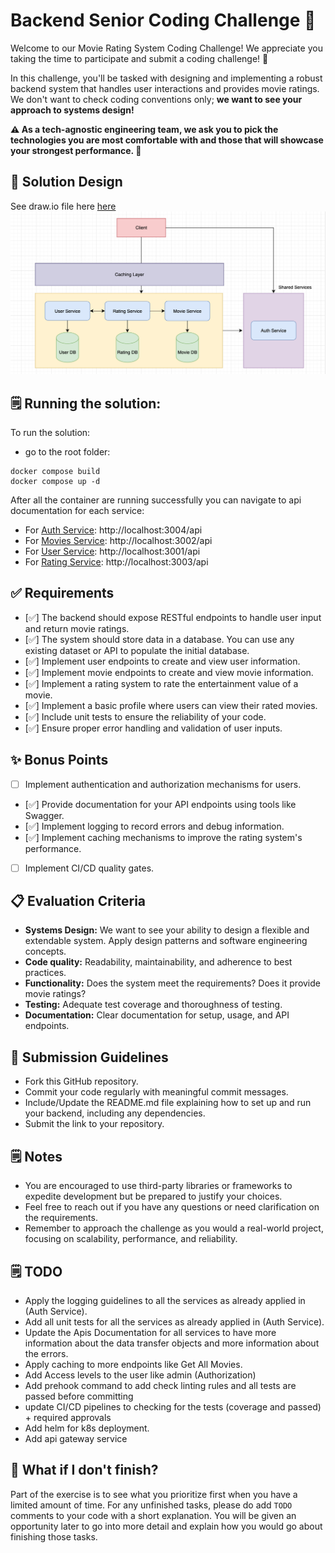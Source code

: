# Backend Senior Coding Challenge 🍿

Welcome to our Movie Rating System Coding Challenge! We appreciate you taking
the time to participate and submit a coding challenge! 🥳

In this challenge, you'll be tasked with designing and implementing a robust
backend system that handles user interactions and provides movie ratings. We
don't want to check coding conventions only; **we want to see your approach
to systems design!**

**⚠️ As a tech-agnostic engineering team, we ask you to pick the technologies
you are most comfortable with and those that will showcase your strongest
performance. 💪**

## 🚀 Solution Design

See draw.io file here [here](movie_rating_drawing.drawio)
![Design](movie_rating_system_diagram.png)

## 🗒️ Running the solution:

To run the solution:

- go to the root folder:

```
docker compose build
docker compose up -d
```

After all the container are running successfully you can navigate to api documentation for each service:

- For [Auth Service](./services/auth-service/README.md): http://localhost:3004/api
- For [Movies Service](./services/movie-service/README.md): http://localhost:3002/api
- For [User Service](./services/user-service/README.md): http://localhost:3001/api
- For [Rating Service](./services/rating-service/README.md): http://localhost:3003/api

## ✅ Requirements

- [✅] The backend should expose RESTful endpoints to handle user input and
  return movie ratings.
- [✅] The system should store data in a database. You can use any existing
  dataset or API to populate the initial database.
- [✅] Implement user endpoints to create and view user information.
- [✅] Implement movie endpoints to create and view movie information.
- [✅] Implement a rating system to rate the entertainment value of a movie.
- [✅] Implement a basic profile where users can view their rated movies.
- [✅] Include unit tests to ensure the reliability of your code.
- [✅] Ensure proper error handling and validation of user inputs.

## ✨ Bonus Points

- [ ] Implement authentication and authorization mechanisms for users.
- [✅] Provide documentation for your API endpoints using tools like Swagger.
- [✅] Implement logging to record errors and debug information.
- [✅] Implement caching mechanisms to improve the rating system's performance.
- [ ] Implement CI/CD quality gates.

## 📋 Evaluation Criteria

- **Systems Design:** We want to see your ability to design a flexible and
  extendable system. Apply design patterns and software engineering concepts.
- **Code quality:** Readability, maintainability, and adherence to best
  practices.
- **Functionality:** Does the system meet the requirements? Does it provide
  movie
  ratings?
- **Testing:** Adequate test coverage and thoroughness of testing.
- **Documentation:** Clear documentation for setup, usage, and API endpoints.

## 📐 Submission Guidelines

- Fork this GitHub repository.
- Commit your code regularly with meaningful commit messages.
- Include/Update the README.md file explaining how to set up and run your
  backend, including any dependencies.
- Submit the link to your repository.

## 🗒️ Notes

- You are encouraged to use third-party libraries or frameworks to expedite
  development but be prepared to justify your choices.
- Feel free to reach out if you have any questions or need clarification on the
  requirements.
- Remember to approach the challenge as you would a real-world project, focusing
  on scalability, performance, and reliability.

## 🗒️ TODO

- Apply the logging guidelines to all the services as already applied in (Auth Service).
- Add all unit tests for all the services as already applied in (Auth Service).
- Update the Apis Documentation for all services to have more information about the data transfer
  objects and more information about the errors.
- Apply caching to more endpoints like Get All Movies.
- Add Access levels to the user like admin (Authorization)
- Add prehook command to add check linting rules and all tests are passed before committing
- update CI/CD pipelines to checking for the tests (coverage and passed) + required approvals
- Add helm for k8s deployment.
- Add api gateway service

## 🤔 What if I don't finish?

Part of the exercise is to see what you prioritize first when you have a limited
amount of time. For any unfinished tasks, please do add `TODO` comments to
your code with a short explanation. You will be given an opportunity later to go
into more detail and explain how you would go about finishing those tasks.
